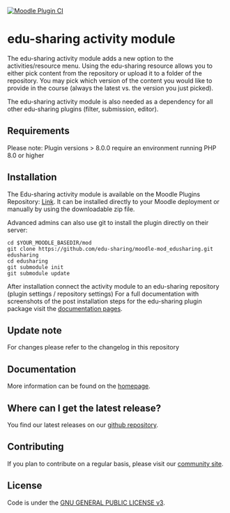 [![Moodle Plugin CI](https://github.com/edu-sharing/moodle-mod_edusharing/actions/workflows/moodle-plugin-ci.yml/badge.svg)](https://github.com/edu-sharing/moodle-mod_edusharing/actions/workflows/moodle-plugin-ci.yml)
# edu-sharing activity module

The edu-sharing activity module adds a new option to the activities/resource menu. Using the edu-sharing resource allows you to either pick content from the repository or upload it to a folder of the repository. You may pick which version of the content you would like to provide in the course (always the latest vs. the version you just picked).

The edu-sharing activity module is also needed as a dependency for all other edu-sharing plugins (filter, submission, editor). 

## Requirements

Please note: Plugin versions > 8.0.0 require an environment running PHP 8.0 or higher

## Installation

The Edu-sharing activity module is available on the Moodle Plugins Repository: [Link](https://moodle.org/plugins/mod_edusharing). It can be installed directly to your Moodle deployment or manually by using the downloadable zip file.

Advanced admins can also use git to install the plugin directly on their server:

```
cd $YOUR_MOODLE_BASEDIR/mod
git clone https://github.com/edu-sharing/moodle-mod_edusharing.git edusharing
cd edusharing
git submodule init
git submodule update
```

After installation connect the activity module to an edu-sharing repository (plugin settings / repository settings)
For a full documentation with screenshots of the post installation steps for the edu-sharing plugin package visit the [documentation pages](http://docs.edu-sharing.com/confluence/edp/en).

## Update note

For changes please refer to the changelog in this repository

## Documentation

More information can be found on the [homepage](http://www.edu-sharing.com).

## Where can I get the latest release?

You find our latest releases on our [github repository](https://github.com/edu-sharing).

## Contributing

If you plan to contribute on a regular basis, please visit our [community site](http://edu-sharing-network.org/?lang=en).

## License

Code is under the [GNU GENERAL PUBLIC LICENSE v3](./LICENSE).

